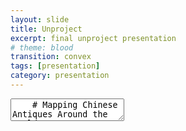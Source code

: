 ```yaml
---
layout: slide
title: Unproject
excerpt: final unproject presentation
# theme: blood
transition: convex
tags: [presentation]
category: presentation
---
```

<section data-markdown>
  <textarea data-template>
    # Mapping Chinese Antiques Around the World
    b
    ---
    ## Scope
    a
  </textarea>
</section>
